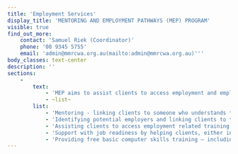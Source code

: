 ```yaml
---
title: 'Employment Services'
display_title: 'MENTORING AND EMPLOYMENT PATHWAYS (MEP) PROGRAM'
visible: true
find_out_more:
    contact: 'Samuel Riek (Coordinator)'
    phone: '08 9345 5755'
    email: 'admin@mmrcwa.org.au(mailto:admin@mmrcwa.org.au)'''
body_classes: text-center
description: ''
sections:
    -
        text:
            - 'MEP aims to assist clients to access employment and employment programs aimed at preparing clients for the Australian labour market. Clients must be SSA eligible, meaning they have a humanitarian background, have permanent residence status, and have been in Australia less than 5 years. The program uses a range of strategies to support clients including:'
            - ~list~
        list:
            - 'Mentoring - linking clients to someone who understands the Australian labour market and workplace and can provide direct advice and support.'
            - 'Identifying potential employers and linking clients to them.'
            - 'Assisting clients to access employment related training.'
            - 'Support with job readiness by helping clients, either individually or through workshops, to prepare resumes; write cover letters; understand selection criteria and how to respond; learn about Australian workplace culture; job search techniques; and enhancing interview performance.'
            - 'Providing free basic computer skills training – including how to look for jobs on line.'
---
```


